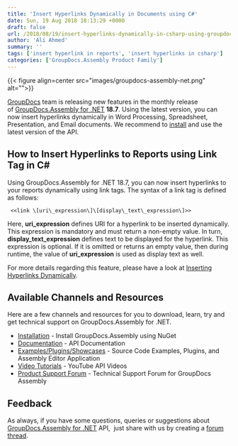 ```yaml
---
title: 'Insert Hyperlinks Dynamically in Documents using C#'
date: Sun, 19 Aug 2018 18:13:29 +0000
draft: false
url: /2018/08/19/insert-hyperlinks-dynamically-in-csharp-using-groupdocs-assembly/
author: 'Ali Ahmed'
summary: ''
tags: ['insert hyperlink in reports', 'insert hyperlinks in csharp']
categories: ['GroupDocs.Assembly Product Family']
---
```




{{< figure align=center src="images/groupdocs-assembly-net.png" alt="">}}


[GroupDocs](https://www.groupdocs.com/) team is releasing new features in the monthly release of [GroupDocs.Assembly for .NET](https://products.groupdocs.com/assembly/net) **18.7**. Using the latest version, you can now insert hyperlinks dynamically in Word Processing, Spreadsheet, Presentation, and Email documents. We recommend to [install](https://www.nuget.org/packages/GroupDocs.Assembly/) and use the latest version of the API.

## How to Insert Hyperlinks to Reports using Link Tag in C#

Using GroupDocs.Assembly for .NET 18.7, you can now insert hyperlinks to your reports dynamically using link tags. The syntax of a link tag is defined as follows:

```
 <<link \[uri\_expression\]\[display\_text\_expression\]>>
```

Here, **uri\_expression** defines URI for a hyperlink to be inserted dynamically. This expression is mandatory and must return a non-empty value. In turn, **display\_text\_expression** defines text to be displayed for the hyperlink. This expression is optional. If it is omitted or returns an empty value, then during runtime, the value of **uri\_expression** is used as display text as well.

For more details regarding this feature, please have a look at [Inserting Hyperlinks Dynamically](https://docs.groupdocs.com/assembly/net/inserting-hyperlinks-dynamically/).

## Available Channels and Resources

Here are a few channels and resources for you to download, learn, try and get technical support on GroupDocs.Assembly for .NET.

*   [Installation](https://www.nuget.org/packages/GroupDocs.Assembly/ "GroupDocs.Assembly Nuget Package") - Install GroupDocs.Assembly using NuGet
*   [Documentation](https://docs.groupdocs.com/display/assemblynet/Getting+Started "Assembly API documentation") - API Documentation
*   [Examples/Plugins/Showcases](https://github.com/groupdocs-assembly/GroupDocs.Assembly-for-.NET/tree/master/Examples "How to use Assembly API") - Source Code Examples, Plugins, and Assembly Editor Application
*   [Video Tutorials](https://www.youtube.com/watch?v=7FfYiii_PcM&t=0s&list=PL25CTxMCj5vOzsaE9Rwjwd4-OwvdaWmJ8&index=2 "Assembly API YouTube Tutorials") - YouTube API Videos
*   [Product Support Forum](https://forum.groupdocs.com/c/assembly) - Technical Support Forum for GroupDocs Assembly

## Feedback

As always, if you have some questions, queries or suggestions about [GroupDocs.Assembly for .NET](https://products.groupdocs.com/assembly/net) API,  just share with us by creating a [forum thread](https://forum.groupdocs.com/c/assembly).




